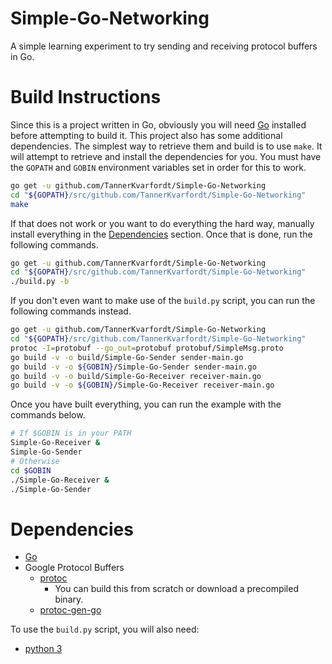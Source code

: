 # Simple-Go-Networking
A simple learning experiment to try sending and receiving protocol buffers in Go.

# Build Instructions
Since this is a project written in Go, obviously you will need [Go](https://golang.org/) installed before attempting to build it.
This project also has some additional dependencies. 
The simplest way to retrieve them and build is to use `make`. It will attempt to retrieve and install the dependencies for you. You must have the `GOPATH` and `GOBIN` environment variables set in order for this to work.
```bash
go get -u github.com/TannerKvarfordt/Simple-Go-Networking
cd "${GOPATH}/src/github.com/TannerKvarfordt/Simple-Go-Networking"
make
```
If that does not work or you want to do everything the hard way, manually install everything in the [Dependencies](#dependencies) section. Once that is done, run the following commands.
```bash
go get -u github.com/TannerKvarfordt/Simple-Go-Networking
cd "${GOPATH}/src/github.com/TannerKvarfordt/Simple-Go-Networking"
./build.py -b
```
If you don't even want to make use of the `build.py` script, you can run the following commands instead.
```bash
go get -u github.com/TannerKvarfordt/Simple-Go-Networking
cd "${GOPATH}/src/github.com/TannerKvarfordt/Simple-Go-Networking"
protoc -I=protobuf --go_out=protobuf protobuf/SimpleMsg.proto
go build -v -o build/Simple-Go-Sender sender-main.go
go build -v -o ${GOBIN}/Simple-Go-Sender sender-main.go
go build -v -o build/Simple-Go-Receiver receiver-main.go
go build -v -o ${GOBIN}/Simple-Go-Receiver receiver-main.go
```
Once you have built everything, you can run the example with the commands below.
```bash
# If $GOBIN is in your PATH
Simple-Go-Receiver &
Simple-Go-Sender
# Otherwise
cd $GOBIN
./Simple-Go-Receiver &
./Simple-Go-Sender
```
# Dependencies
* [Go](https://golang.org/)
* Google Protocol Buffers
  * [protoc](https://github.com/protocolbuffers/protobuf/tree/v3.14.0#protocol-compiler-installation)
    * You can build this from scratch or download a precompiled binary.
  * [protoc-gen-go](https://developers.google.com/protocol-buffers/docs/gotutorial#compiling-your-protocol-buffers)
  
To use the `build.py` script, you will also need:
* [python 3](https://www.python.org/downloads/)
